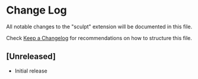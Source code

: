 # Change Log
All notable changes to the "sculpt" extension will be documented in this file.

Check [Keep a Changelog](http://keepachangelog.com/) for recommendations on how to structure this file.

## [Unreleased]
- Initial release
